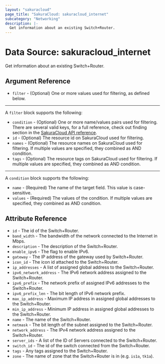 ```yaml
---
layout: "sakuracloud"
page_title: "SakuraCloud: sakuracloud_internet"
subcategory: "Networking"
description: |-
  Get information about an existing Switch+Router.
---
```


# Data Source: sakuracloud_internet

Get information about an existing Switch+Router.

## Argument Reference

* `filter` - (Optional) One or more values used for filtering, as defined below.


---

A `filter` block supports the following:

* `condition` - (Optional) One or more name/values pairs used for filtering. There are several valid keys, for a full reference, check out finding section in the [SakuraCloud API reference](https://developer.sakura.ad.jp/cloud/api/1.1/).
* `id` - (Optional) The resource id on SakuraCloud used for filtering.
* `names` - (Optional) The resource names on SakuraCloud used for filtering. If multiple values ​​are specified, they combined as AND condition.
* `tags` - (Optional) The resource tags on SakuraCloud used for filtering. If multiple values ​​are specified, they combined as AND condition.

---

A `condition` block supports the following:

* `name` - (Required) The name of the target field. This value is case-sensitive.
* `values` - (Required) The values of the condition. If multiple values ​​are specified, they combined as AND condition.


## Attribute Reference

* `id` - The id of the Switch+Router.
* `band_width` - The bandwidth of the network connected to the Internet in Mbps.
* `description` - The description of the Switch+Router.
* `enable_ipv6` - The flag to enable IPv6.
* `gateway` - The IP address of the gateway used by Switch+Router.
* `icon_id` - The icon id attached to the Switch+Router.
* `ip_addresses` - A list of assigned global address to the Switch+Router.
* `ipv6_network_address` - The IPv6 network address assigned to the Switch+Router.
* `ipv6_prefix` - The network prefix of assigned IPv6 addresses to the Switch+Router.
* `ipv6_prefix_len` - The bit length of IPv6 network prefix.
* `max_ip_address` - Maximum IP address in assigned global addresses to the Switch+Router.
* `min_ip_address` - Minimum IP address in assigned global addresses to the Switch+Router.
* `name` - The name of the Switch+Router.
* `netmask` - The bit length of the subnet assigned to the Switch+Router.
* `network_address` - The IPv4 network address assigned to the Switch+Router.
* `server_ids` - A list of the ID of Servers connected to the Switch+Router.
* `switch_id` - The id of the switch connected from the Switch+Router.
* `tags` - Any tags assigned to the Switch+Router.
* `zone` - The name of zone that the Switch+Router is in (e.g. `is1a`, `tk1a`).




